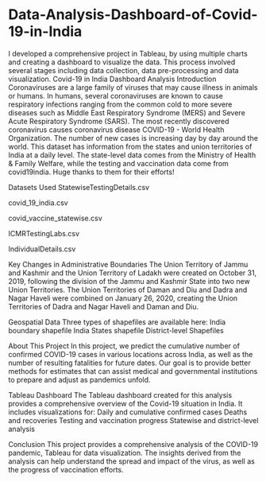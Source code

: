 # Data-Analysis-Dashboard-of-Covid-19-in-India
I developed a comprehensive project in Tableau, by using multiple charts and creating a dashboard to visualize the data. This process involved several stages including data collection, data pre-processing and data visualization.
Covid-19 in India Dashboard Analysis
Introduction
Coronaviruses are a large family of viruses that may cause illness in animals or humans. In humans, several coronaviruses are known to cause respiratory infections ranging from the common cold to more severe diseases such as Middle East Respiratory Syndrome (MERS) and Severe Acute Respiratory Syndrome (SARS). The most recently discovered coronavirus causes coronavirus disease COVID-19 - World Health Organization. The number of new cases is increasing day by day around the world. This dataset has information from the states and union territories of India at a daily level. The state-level data comes from the Ministry of Health & Family Welfare, while the testing and vaccination data come from covid19india. Huge thanks to them for their efforts!

Datasets Used
StatewiseTestingDetails.csv

covid_19_india.csv

covid_vaccine_statewise.csv

ICMRTestingLabs.csv

IndividualDetails.csv

Key Changes in Administrative Boundaries
The Union Territory of Jammu and Kashmir and the Union Territory of Ladakh were created on October 31, 2019, following the division of the Jammu and Kashmir State into two new Union Territories. The Union Territories of Daman and Diu and Dadra and Nagar Haveli were combined on January 26, 2020, creating the Union Territories of Dadra and Nagar Haveli and Daman and Diu.

Geospatial Data
Three types of shapefiles are available here: India boundary shapefile India States shapefile District-level Shapefiles

About This Project
In this project, we predict the cumulative number of confirmed COVID-19 cases in various locations across India, as well as the number of resulting fatalities for future dates. Our goal is to provide better methods for estimates that can assist medical and governmental institutions to prepare and adjust as pandemics unfold.

Tableau Dashboard
The Tableau dashboard created for this analysis provides a comprehensive overview of the Covid-19 situation in India. It includes visualizations for: Daily and cumulative confirmed cases Deaths and recoveries Testing and vaccination progress Statewise and district-level analysis

Conclusion
This project provides a comprehensive analysis of the COVID-19 pandemic, Tableau for data visualization. The insights derived from the analysis can help understand the spread and impact of the virus, as well as the progress of vaccination efforts.
